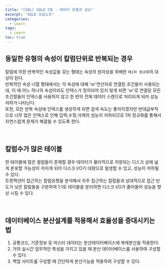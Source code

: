 ```yaml
---
title: "[SQL] SQLD 2장 - 데이터 모델과 성능"
excerpt: "SQLD 오답노트"
categories: 
  - Learn
tags: 
  - Learn
toc: true
---
```




## 동일한 유형의 속성이 칼럼단위로 반복되는 경우

칼럼에 의한 반복적인 속성값을 갖는 형태는 속성의 원자성을 위배한 `제1차 정규화`의 대상이 된다.<br>
반복적인 속성 나열 형태에서는 각 속성에 대해 'or'연산자로 연결된 조건들이 사용되는데, 이 때 어느 하나의 속성이라도 인덱스가 정의되어 있지 않게 되면 'or'로 연결된 모든 조건절들이 인덱스를 사용하지 않고 한 번의 전체 데이터 스캔으로 처리되게 되어 성능 저하가 나타난다.<br>
또한, 모든 반복 속성에 인덱스를 생성하게 되면 검색 속도는 좋아지겠지만 반대급부적으로 너무 많은 인덱스로 인해 입력,수정,삭제의 성능이 저하되므로 1차 정규화를 통해서 자연스럽게 문제가 해결될 수 있도록 한다.<br>
<br><br>

## 칼럼수가 많은 테이블

한 테이블에 많은 컬럼들이 존재할 경우 데이터가 물리적으로 저장되는 디스크 상에 넓게 분포할 가능성이 커지게 되어 디스크 I/O가 대량으로 발생할 수 있고, 성능이 저하될 수 있다.<br>
트랜잭션이 접근하는 칼럼유형을 분석해서 자주 접근하는 칼럼들과 상대적으로 접근 빈도가 낮은 칼럼들을 구분하여 1:1로 테이블을 분리하면 디스크 I/O가 줄어들어 성능을 향상 시킬 수 있다.<br>
<br><br>


## 데이터베이스 분산설계를 적용해서 효율성을 증대시키는 법
1. 공통코드, 기준정보 등 마스터 데이터는 분산데이터베이스에 복제분산을 적용한다.
2. 거의 실시간 업무적인 특성을 가지고 있을 때 분산 데이터베이스를 사용하여 구성할 수 있다.
3. 백업 사이트를 구성할 때 간단하게 분산기능을 적용하여 구성할 수 있다.

<br><br>